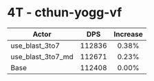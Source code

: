 # 4T - cthun-yogg-vf
| Actor | DPS | Increase |
|---|:---:|:---:|
|use_blast_3to7|112836|0.38%|
|use_blast_3to7_md|112671|0.23%|
|Base|112408|0.00%|
